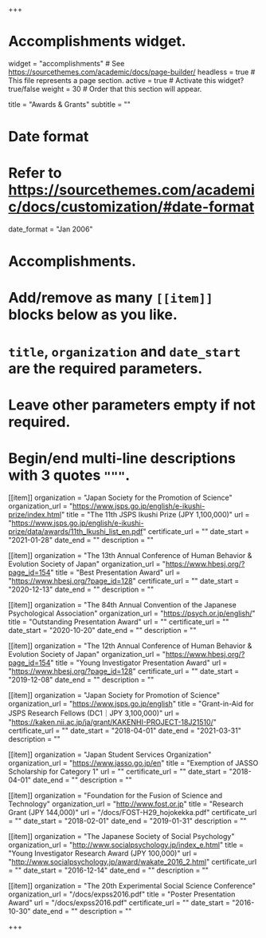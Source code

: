 +++
# Accomplishments widget.
widget = "accomplishments"  # See https://sourcethemes.com/academic/docs/page-builder/
headless = true  # This file represents a page section.
active = true  # Activate this widget? true/false
weight = 30  # Order that this section will appear.

title = "Awards & Grants"
subtitle = ""

# Date format
#   Refer to https://sourcethemes.com/academic/docs/customization/#date-format
date_format = "Jan 2006"

# Accomplishments.
#   Add/remove as many `[[item]]` blocks below as you like.
#   `title`, `organization` and `date_start` are the required parameters.
#   Leave other parameters empty if not required.
#   Begin/end multi-line descriptions with 3 quotes `"""`.

[[item]]
  organization = "Japan Society for the Promotion of Science"
  organization_url = "https://www.jsps.go.jp/english/e-ikushi-prize/index.html"
  title = "The 11th JSPS Ikushi Prize (JPY 1,100,000)"
  url = "https://www.jsps.go.jp/english/e-ikushi-prize/data/awards/11th_Ikushi_list_en.pdf"
  certificate_url = ""
  date_start = "2021-01-28"
  date_end = ""
  description = ""

[[item]]
  organization = "The 13th Annual Conference of Human Behavior & Evolution Society of Japan"
  organization_url = "https://www.hbesj.org/?page_id=154"
  title = "Best Presentation Award"
  url = "https://www.hbesj.org/?page_id=128"
  certificate_url = ""
  date_start = "2020-12-13"
  date_end = ""
  description = ""

[[item]]
  organization = "The 84th Annual Convention of the Japanese Psychological Association"
  organization_url = "https://psych.or.jp/english/"
  title = "Outstanding Presentation Award"
  url = ""
  certificate_url = ""
  date_start = "2020-10-20"
  date_end = ""
  description = ""

[[item]]
  organization = "The 12th Annual Conference of Human Behavior & Evolution Society of Japan"
  organization_url = "https://www.hbesj.org/?page_id=154"
  title = "Young Investigator Presentation Award"
  url = "https://www.hbesj.org/?page_id=128"
  certificate_url = ""
  date_start = "2019-12-08"
  date_end = ""
  description = ""

[[item]]
  organization = "Japan Society for Promotion of Science"
  organization_url = "https://www.jsps.go.jp/english"
  title = "Grant-in-Aid for JSPS Research Fellows (DC1｜JPY 3,100,000)"
  url = "https://kaken.nii.ac.jp/ja/grant/KAKENHI-PROJECT-18J21510/"
  certificate_url = ""
  date_start = "2018-04-01"
  date_end = "2021-03-31"
  description = ""

[[item]]
  organization = "Japan Student Services Organization"
  organization_url = "https://www.jasso.go.jp/en"
  title = "Exemption of JASSO Scholarship for Category 1"
  url = ""
  certificate_url = ""
  date_start = "2018-04-01"
  date_end = ""
  description = ""

[[item]]
  organization = "Foundation for the Fusion of Science and Technology"
  organization_url = "http://www.fost.or.jp"
  title = "Research Grant (JPY 144,000)"
  url = "/docs/FOST-H29_hojokekka.pdf"
  certificate_url = ""
  date_start = "2018-02-01"
  date_end = "2019-01-31"
  description = ""

[[item]]
  organization = "The Japanese Society of Social Psychology"
  organization_url = "http://www.socialpsychology.jp/index_e.html"
  title = "Young Investigator Research Award (JPY 100,000)"
  url = "http://www.socialpsychology.jp/award/wakate_2016_2.html"
  certificate_url = ""
  date_start = "2016-12-14"
  date_end = ""
  description = ""

[[item]]
  organization = "The 20th Experimental Social Science Conference"
  organization_url = "/docs/expss2016.pdf"
  title = "Poster Presentation Award"
  url = "/docs/expss2016.pdf"
  certificate_url = ""
  date_start = "2016-10-30"
  date_end = ""
  description = ""

+++

